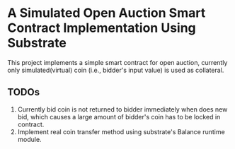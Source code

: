 # A Simulated Open Auction Smart Contract Implementation Using Substrate

This project implements a simple smart contract for open auction, currently only simulated(virtual) coin (i.e., bidder's input value) is used as collateral.


## TODOs
1. Currently bid coin is not returned to bidder immediately when does new bid, which causes a large amount of bidder's coin has to be locked in contract.
2. Implement real coin transfer method using substrate's Balance runtime module.
